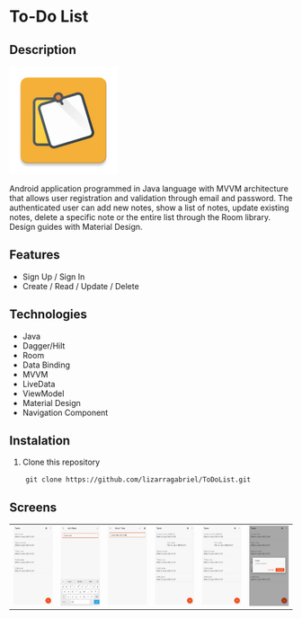 # To-Do List

## Description

![listTODO](images/ic_logo.png)

Android application programmed in Java language with MVVM architecture that allows user registration and validation through email and password. The authenticated user can add new notes, show a list of notes, update existing notes, delete a specific note or the entire list through the Room library. Design guides with Material Design.

## Features

* Sign Up / Sign In
* Create / Read / Update / Delete

## Technologies

* Java
* Dagger/Hilt
* Room
* Data Binding
* MVVM
* LiveData
* ViewModel
* Material Design
* Navigation Component

## Instalation

1. Clone this repository

```
    git clone https://github.com/lizarragabriel/ToDoList.git
```

## Screens

<table>
    <tr>
        <td><img src="images/home.jpg"></td>
        <td><img src="images/addtask.jpg"></td>
        <td><img src="images/update.jpg"></td>    
        <td><img src="images/swipe.jpg"></td>   
        <td><img src="images/swipe.jpg"></td>
        <td><img src="images/delete.jpg"></td>
    </tr>
</table>